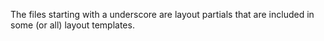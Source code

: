 The files starting with a underscore are layout partials that are included in some (or all) layout templates.